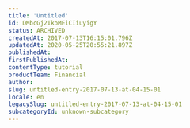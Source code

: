 ```yaml
---
title: 'Untitled'
id: DMbcGj2IkoMEiCIiuyigY
status: ARCHIVED
createdAt: 2017-07-13T16:15:01.796Z
updatedAt: 2020-05-25T20:55:21.897Z
publishedAt: 
firstPublishedAt: 
contentType: tutorial
productTeam: Financial
author: 
slug: untitled-entry-2017-07-13-at-04-15-01
locale: en
legacySlug: untitled-entry-2017-07-13-at-04-15-01
subcategoryId: unknown-subcategory
---
```



